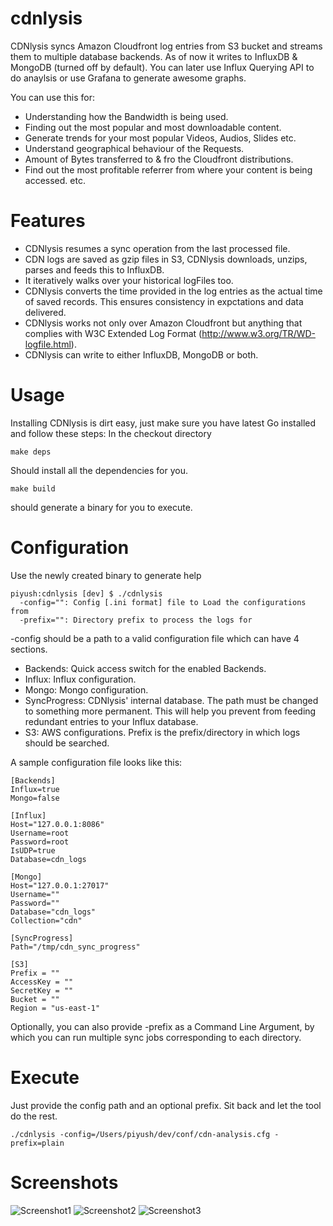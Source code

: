 cdnlysis
========

CDNlysis syncs Amazon Cloudfront log entries from S3 bucket and streams them to multiple database backends. As of now it writes to InfluxDB & MongoDB (turned off by default).
You can later use Influx Querying API to do anaylsis or use Grafana to generate awesome graphs.

You can use this for:
* Understanding how the Bandwidth is being used.
* Finding out the most popular and most downloadable content.
* Generate trends for your most popular Videos, Audios, Slides etc.
* Understand geographical behaviour of the Requests.
* Amount of Bytes transferred to & fro the Cloudfront distributions.
* Find out the most profitable referrer from where your content is being accessed.
etc.

# Features
* CDNlysis resumes a sync operation from the last processed file.
* CDN logs are saved as gzip files in S3, CDNlysis downloads, unzips, parses and feeds this to InfluxDB.
* It iteratively walks over your historical logFiles too.
* CDNlysis converts the time provided in the log entries as the actual time of saved records. This ensures consistency in expctations and data delivered.
* CDNlysis works not only over Amazon Cloudfront but anything that complies with W3C Extended Log Format (http://www.w3.org/TR/WD-logfile.html).
* CDNlysis can write to either InfluxDB, MongoDB or both.

# Usage
Installing CDNlysis is dirt easy, just make sure you have latest Go installed and follow these steps:
In the checkout directory

```
make deps
```
Should install all the dependencies for you.

```
make build
```
should generate a binary for you to execute.

# Configuration

Use the newly created binary to generate help

```
piyush:cdnlysis [dev] $ ./cdnlysis
  -config="": Config [.ini format] file to Load the configurations from
  -prefix="": Directory prefix to process the logs for
```

-config should be a path to a valid configuration file which can have 4 sections.
 * Backends: Quick access switch for the enabled Backends.
 * Influx: Influx configuration.
 * Mongo: Mongo configuration.
 * SyncProgress: CDNlysis' internal database. The path must be changed to something more permanent. This will help you prevent from feeding redundant entries to your Influx database.
 * S3: AWS configurations. Prefix is the prefix/directory in which logs should be searched.

A sample configuration file looks like this:

```
[Backends]
Influx=true
Mongo=false

[Influx]
Host="127.0.0.1:8086"
Username=root
Password=root
IsUDP=true
Database=cdn_logs

[Mongo]
Host="127.0.0.1:27017"
Username=""
Password=""
Database="cdn_logs"
Collection="cdn"

[SyncProgress]
Path="/tmp/cdn_sync_progress"

[S3]
Prefix = ""
AccessKey = ""
SecretKey = ""
Bucket = ""
Region = "us-east-1"
```

Optionally, you can also provide -prefix as a Command Line Argument, by which you can run multiple sync jobs corresponding to each directory.

# Execute
Just provide the config path and an optional prefix. Sit back and let the tool do the rest.

```
./cdnlysis -config=/Users/piyush/dev/conf/cdn-analysis.cfg -prefix=plain
```

# Screenshots
![Screenshot1](https://cloud.githubusercontent.com/assets/580782/4833122/f1baa26a-5fa1-11e4-919e-261f46cec2b0.png)
![Screenshot2](https://cloud.githubusercontent.com/assets/580782/4833123/f1bb5002-5fa1-11e4-910c-35a4845843e0.png)
![Screenshot3](https://cloud.githubusercontent.com/assets/580782/4833124/f1eff384-5fa1-11e4-99a3-b35876566ccd.png)
